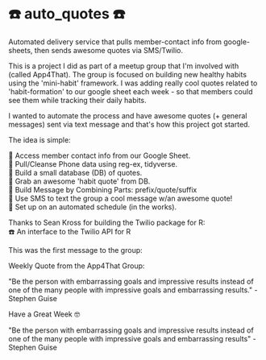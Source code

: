 # ☎️ auto_quotes ☎️

Automated delivery service that pulls member-contact info from google-sheets, then sends awesome quotes via SMS/Twilio.

This is a project I did as part of a meetup group that I'm involved with (called App4That). The group is focused on building new healthy habits using the 'mini-habit' framework. I was adding really cool quotes related to 'habit-formation' to our google sheet each week - so that members could see them while tracking their daily habits.

I wanted to automate the process and have awesome quotes (+ general messages) sent via text message and that's how this project got started.

The idea is simple: 

📌 Access member contact info from our Google Sheet.  
📌 Pull/Cleanse Phone data using reg-ex, tidyverse.  
📌 Build a small database (DB) of quotes.  
📌 Grab an awesome 'habit quote' from DB.  
📌 Build Message by Combining Parts: prefix/quote/suffix  
📌 Use SMS to text the group a cool message w/an awesome quote!  
📌 Set up on an automated schedule (in the works).  

Thanks to Sean Kross for building the Twilio package for R:  
☎️ An interface to the Twilio API for R


This was the first message to the group: 

Weekly Quote from the App4That Group: 

"Be the person with embarrassing goals and impressive results instead of one of the many people with impressive goals and embarrassing results." - Stephen Guise

Have a Great Week 🤓

"Be the person with embarrassing goals and impressive results instead of one of the many people with impressive goals and embarrassing results" - Stephen Guise